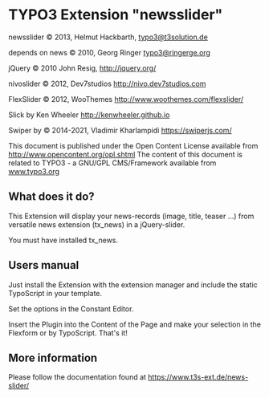 
# TYPO3 Extension "newsslider"

newsslider © 2013, Helmut Hackbarth, <typo3@t3solution.de>

depends on news © 2010, Georg Ringer <typo3@ringerge.org>

jQuery © 2010 John Resig, http://jquery.org/
	
nivoslider © 2012, Dev7studios http://nivo.dev7studios.com

FlexSlider © 2012, WooThemes http://www.woothemes.com/flexslider/

Slick by Ken Wheeler http://kenwheeler.github.io

Swiper by © 2014-2021, Vladimir Kharlampidi https://swiperjs.com/


This document is published under the Open Content License available from http://www.opencontent.org/opl.shtml
The content of this document is related to TYPO3 - a GNU/GPL CMS/Framework available from www.typo3.org


## What does it do?

This Extension will display your news-records (image, title, teaser ...) from versatile news extension (tx_news) in a jQuery-slider.

You must have installed tx_news.


## Users manual

Just install the Extension with the extension manager and include the static TypoScript in your template.

Set the options in the Constant Editor.

Insert the Plugin into the Content of the Page and make your selection in the Flexform or by TypoScript. That's it! 


## More information

Please follow the documentation found at https://www.t3s-ext.de/news-slider/